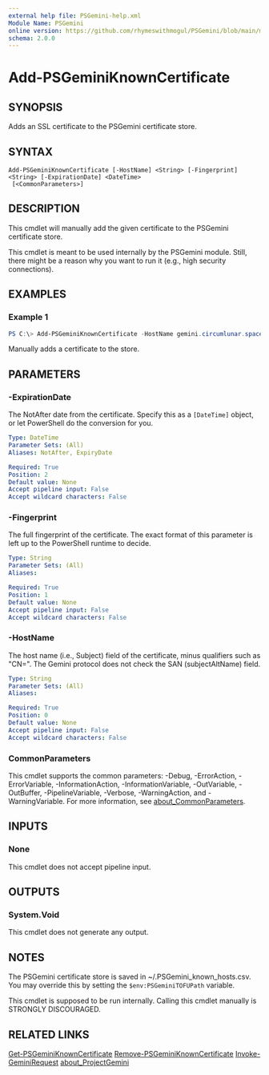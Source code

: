 ```yaml
---
external help file: PSGemini-help.xml
Module Name: PSGemini
online version: https://github.com/rhymeswithmogul/PSGemini/blob/main/man/en-US/Add-PSGeminiKnownCertificate.md
schema: 2.0.0
---
```


# Add-PSGeminiKnownCertificate

## SYNOPSIS
Adds an SSL certificate to the PSGemini certificate store.

## SYNTAX

```
Add-PSGeminiKnownCertificate [-HostName] <String> [-Fingerprint] <String> [-ExpirationDate] <DateTime>
 [<CommonParameters>]
```

## DESCRIPTION
This cmdlet will manually add the given certificate to the PSGemini certificate store.

This cmdlet is meant to be used internally by the PSGemini module.  Still, there might be a reason why you want to run it (e.g., high security connections).

## EXAMPLES

### Example 1
```powershell
PS C:\> Add-PSGeminiKnownCertificate -HostName gemini.circumlunar.space -Fingerprint 04A89008021E8F7AD7C73498D9147CC1D1122858FDB02DE0D50F82491F8CAF7CD525A2B410A20871A6AC7DB75AF7A1CE04C2F6628378108F8D6AB38EB8748D79BD -ExpirationDate (Get-Date 10/03/2025 09:50:37)
```

Manually adds a certificate to the store.

## PARAMETERS

### -ExpirationDate
The NotAfter date from the certificate.  Specify this as a `[DateTime]` object, or let PowerShell do the conversion for you.

```yaml
Type: DateTime
Parameter Sets: (All)
Aliases: NotAfter, ExpiryDate

Required: True
Position: 2
Default value: None
Accept pipeline input: False
Accept wildcard characters: False
```

### -Fingerprint
The full fingerprint of the certificate.  The exact format of this parameter is left up to the PowerShell runtime to decide.

```yaml
Type: String
Parameter Sets: (All)
Aliases:

Required: True
Position: 1
Default value: None
Accept pipeline input: False
Accept wildcard characters: False
```

### -HostName
The host name (i.e., Subject) field of the certificate, minus qualifiers such as "CN=".  The Gemini protocol does not check the SAN (subjectAltName) field.

```yaml
Type: String
Parameter Sets: (All)
Aliases:

Required: True
Position: 0
Default value: None
Accept pipeline input: False
Accept wildcard characters: False
```

### CommonParameters
This cmdlet supports the common parameters: -Debug, -ErrorAction, -ErrorVariable, -InformationAction, -InformationVariable, -OutVariable, -OutBuffer, -PipelineVariable, -Verbose, -WarningAction, and -WarningVariable. For more information, see [about_CommonParameters](http://go.microsoft.com/fwlink/?LinkID=113216).

## INPUTS

### None
This cmdlet does not accept pipeline input.

## OUTPUTS

### System.Void
This cmdlet does not generate any output.

## NOTES
The PSGemini certificate store is saved in ~/.PSGemini_known_hosts.csv.  You may override this by setting the `$env:PSGeminiTOFUPath` variable.

This cmdlet is supposed to be run internally.  Calling this cmdlet manually is STRONGLY DISCOURAGED.

## RELATED LINKS

[Get-PSGeminiKnownCertificate]()
[Remove-PSGeminiKnownCertificate]()
[Invoke-GeminiRequest]()
[about_ProjectGemini]()
